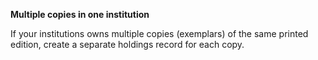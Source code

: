 **Multiple copies in one institution**

If your institutions owns multiple copies (exemplars) of the same printed edition, create a separate holdings record for each copy.
